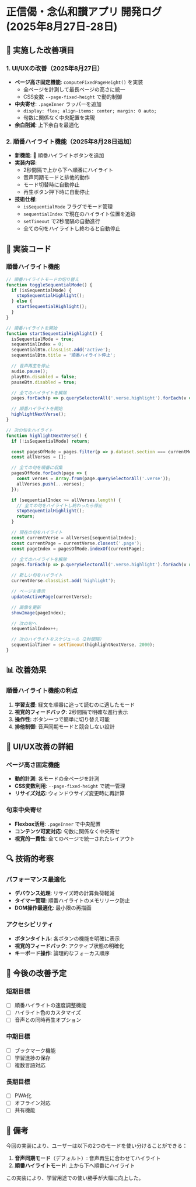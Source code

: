 # 正信偈・念仏和讃アプリ 開発ログ (2025年8月27日-28日)

## 🎯 実施した改善項目

### 1. UI/UXの改善（2025年8月27日）
- **ページ高さ固定機能**: `computeFixedPageHeight()` を実装
  - 全ページを計測して最長ページの高さに統一
  - CSS変数 `--page-fixed-height` で動的制御
- **中央寄せ**: `.pageInner` ラッパーを追加
  - `display: flex; align-items: center; margin: 0 auto;`
  - 句数に関係なく中央配置を実現
- **余白削減**: 上下余白を最適化

### 2. 順番ハイライト機能（2025年8月28日追加）
- **新機能**: 🔄 順番ハイライトボタンを追加
- **実装内容**:
  - 2秒間隔で上から下へ順番にハイライト
  - 音声同期モードと排他的動作
  - モード切替時に自動停止
  - 再生ボタン押下時に自動停止
- **技術仕様**:
  - `isSequentialMode` フラグでモード管理
  - `sequentialIndex` で現在のハイライト位置を追跡
  - `setTimeout` で2秒間隔の自動進行
  - 全ての句をハイライトし終わると自動停止

## 🔧 実装コード

### 順番ハイライト機能
```javascript
// 順番ハイライトモードの切り替え
function toggleSequentialMode() {
  if (isSequentialMode) {
    stopSequentialHighlight();
  } else {
    startSequentialHighlight();
  }
}

// 順番ハイライトを開始
function startSequentialHighlight() {
  isSequentialMode = true;
  sequentialIndex = 0;
  sequentialBtn.classList.add('active');
  sequentialBtn.title = '順番ハイライト停止';

  // 音声再生を停止
  audio.pause();
  playBtn.disabled = false;
  pauseBtn.disabled = true;

  // 全てのハイライトを解除
  pages.forEach(p => p.querySelectorAll('.verse.highlight').forEach(v => v.classList.remove('highlight')));

  // 順番ハイライトを開始
  highlightNextVerse();
}

// 次の句をハイライト
function highlightNextVerse() {
  if (!isSequentialMode) return;

  const pagesOfMode = pages.filter(p => p.dataset.section === currentMode);
  const allVerses = [];

  // 全ての句を順番に収集
  pagesOfMode.forEach(page => {
    const verses = Array.from(page.querySelectorAll('.verse'));
    allVerses.push(...verses);
  });

  if (sequentialIndex >= allVerses.length) {
    // 全ての句をハイライトし終わったら停止
    stopSequentialHighlight();
    return;
  }

  // 現在の句をハイライト
  const currentVerse = allVerses[sequentialIndex];
  const currentPage = currentVerse.closest('.page');
  const pageIndex = pagesOfMode.indexOf(currentPage);

  // 全てのハイライトを解除
  pages.forEach(p => p.querySelectorAll('.verse.highlight').forEach(v => v.classList.remove('highlight')));

  // 新しい句をハイライト
  currentVerse.classList.add('highlight');

  // ページを表示
  updateActivePage(currentVerse);

  // 画像を更新
  showImage(pageIndex);

  // 次の句へ
  sequentialIndex++;

  // 次のハイライトをスケジュール（2秒間隔）
  sequentialTimer = setTimeout(highlightNextVerse, 2000);
}
```

## 📊 改善効果

### 順番ハイライト機能の利点
1. **学習支援**: 経文を順番に追って読むのに適したモード
2. **視覚的フィードバック**: 2秒間隔で明確な進行表示
3. **操作性**: ボタン一つで簡単に切り替え可能
4. **排他制御**: 音声同期モードと競合しない設計

## 🎨 UI/UX改善の詳細

### ページ高さ固定機能
- **動的計測**: 各モードの全ページを計測
- **CSS変数利用**: `--page-fixed-height` で統一管理
- **リサイズ対応**: ウィンドウサイズ変更時に再計算

### 句束中央寄せ
- **Flexbox活用**: `.pageInner` で中央配置
- **コンテンツ可変対応**: 句数に関係なく中央寄せ
- **視覚的一貫性**: 全てのページで統一されたレイアウト

## 🔍 技術的考察

### パフォーマンス最適化
- **デバウンス処理**: リサイズ時の計算負荷軽減
- **タイマー管理**: 順番ハイライトのメモリリーク防止
- **DOM操作最適化**: 最小限の再描画

### アクセシビリティ
- **ボタンタイトル**: 各ボタンの機能を明確に表示
- **視覚的フィードバック**: アクティブ状態の明確化
- **キーボード操作**: 論理的なフォーカス順序

## 🚀 今後の改善予定

### 短期目標
- [ ] 順番ハイライトの速度調整機能
- [ ] ハイライト色のカスタマイズ
- [ ] 音声との同時再生オプション

### 中期目標
- [ ] ブックマーク機能
- [ ] 学習進捗の保存
- [ ] 複数言語対応

### 長期目標
- [ ] PWA化
- [ ] オフライン対応
- [ ] 共有機能

## 📝 備考

今回の実装により、ユーザーは以下の2つのモードを使い分けることができる：

1. **音声同期モード**（デフォルト）: 音声再生に合わせてハイライト
2. **順番ハイライトモード**: 上から下へ順番にハイライト

この実装により、学習用途での使い勝手が大幅に向上した。